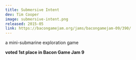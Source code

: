 ```yaml
---
title: Submersive Intent
dev: Tim Cooper
image: submersive-intent.png
released: 2015-05
link: https://bacongamejam.org/jams/bacongamejam-09/390/
---
```


a mini-submarine exploration game

**voted 1st place in Bacon Game Jam 9**
